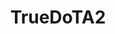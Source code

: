 ---
title: TrueDoTA2
crosslinks:
- DotA2
- learndota2
- youtubefactsbot
- youtubot
- alotabot
- DotaConcepts
- u_imguralbumbot
- empirical_bayes_baseball
- dota2bitching
- autourbanbot
- captainsmode
- dota2pubs
- FuckTammy
- MassdropBot
- redditdota2league
- dota2smut
- analysemydota2
- DownvoteTrolling
- dota2
- xetu
---